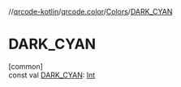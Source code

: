 //[qrcode-kotlin](../../../index.md)/[qrcode.color](../index.md)/[Colors](index.md)/[DARK_CYAN](-d-a-r-k_-c-y-a-n.md)

# DARK_CYAN

[common]\
const val [DARK_CYAN](-d-a-r-k_-c-y-a-n.md): [Int](https://kotlinlang.org/api/latest/jvm/stdlib/kotlin-stdlib/kotlin/-int/index.html)
